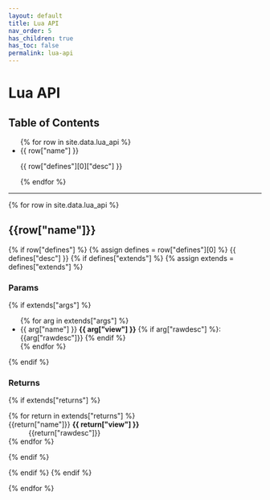 ```yaml
---
layout: default
title: Lua API
nav_order: 5
has_children: true
has_toc: false
permalink: lua-api
---
```


# Lua API

## Table of Contents

<ul>
{% for row in site.data.lua_api %}
<li>
{{ row["name"] }} <br>
<p>{{ row["defines"][0]["desc"] }}</p>
</li>
{% endfor %}
</ul>

<hr>

{% for row in site.data.lua_api %}

<h2>{{row["name"]}}</h2>

{% if row["defines"] %}
{% assign defines = row["defines"][0] %}
{{ defines["desc"] }}
{% if defines["extends"] %}
{% assign extends = defines["extends"] %}

<h3>Params</h3>

{% if extends["args"] %}

<ul>
{% for arg in extends["args"] %}
  <li>
    {{ arg["name"] }} <b>{{ arg["view"] }}</b> {% if arg["rawdesc"] %}: {{arg["rawdesc"]}} {% endif %}
  </li>
{% endfor %}
</ul>

{% endif %}

<h3>Returns</h3>

{% if extends["returns"] %}

<dl>
{% for return in extends["returns"] %}
  <dt>{{return["name"]}} <b>{{ return["view"] }}</b></dt>
  <dd>{{return["rawdesc"]}}</dd>
{% endfor %}
</dl>
{% endif %}

{% endif %}
{% endif %}

{% endfor %}